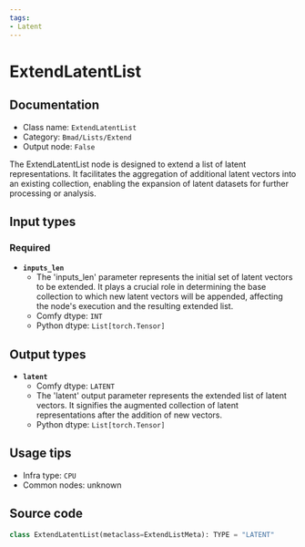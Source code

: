 ```yaml
---
tags:
- Latent
---
```


# ExtendLatentList
## Documentation
- Class name: `ExtendLatentList`
- Category: `Bmad/Lists/Extend`
- Output node: `False`

The ExtendLatentList node is designed to extend a list of latent representations. It facilitates the aggregation of additional latent vectors into an existing collection, enabling the expansion of latent datasets for further processing or analysis.
## Input types
### Required
- **`inputs_len`**
    - The 'inputs_len' parameter represents the initial set of latent vectors to be extended. It plays a crucial role in determining the base collection to which new latent vectors will be appended, affecting the node's execution and the resulting extended list.
    - Comfy dtype: `INT`
    - Python dtype: `List[torch.Tensor]`
## Output types
- **`latent`**
    - Comfy dtype: `LATENT`
    - The 'latent' output parameter represents the extended list of latent vectors. It signifies the augmented collection of latent representations after the addition of new vectors.
    - Python dtype: `List[torch.Tensor]`
## Usage tips
- Infra type: `CPU`
- Common nodes: unknown


## Source code
```python
class ExtendLatentList(metaclass=ExtendListMeta): TYPE = "LATENT"

```
